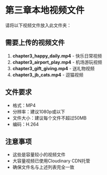 # 第三章本地视频文件

请将以下视频文件放入此文件夹：

## 需要上传的视频文件

1. **chapter3_happy_daily.mp4** - 快乐日常视频
2. **chapter3_airport_play.mp4** - 机场游玩视频  
3. **chapter3_gift_giving.mp4** - 送礼物视频
4. **chapter3_jb_cats.mp4** - 逗猫视频

## 文件要求

- 格式：MP4
- 分辨率：建议1080p或以下
- 文件大小：建议每个文件不超过50MB
- 编码：H.264

## 注意事项

- 这些是容量较小的视频文件
- 大容量视频已使用Cloudinary CDN托管
- 确保文件名与上述列表完全一致
